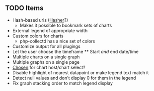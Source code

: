 ## TODO Items
* Hash-based urls ([Hasher](https://github.com/millermedeiros/Hasher)?)
    * Makes it possible to bookmark sets of charts
* External legend of appropriate width
* Custom colors for charts
    * php-collectd has a nice set of colors
* Customize output for all plugings
* Let the user choose the timeframe
** Start *and* end date/time
* Multiple charts on a single graph
* Multiple graphs on a single page
* [Chosen](https://github.com/harvesthq/chosen) for chart host/chart select?
* Disable highlight of nearest datapoint or make legend text match it
* Detect null values and don't display 0 for them in the legend
* Fix graph stacking order to match legend display

